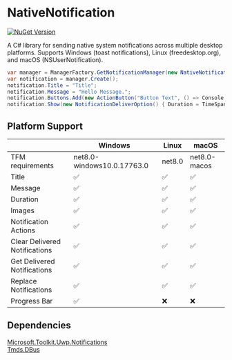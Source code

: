 # NativeNotification
[![NuGet Version](https://img.shields.io/nuget/v/NativeNotification)](https://www.nuget.org/packages/NativeNotification)

A C# library for sending native system notifications across multiple desktop platforms. Supports Windows (toast notifications), Linux (freedesktop.org), and macOS (NSUserNotification).

```csharp
var manager = ManagerFactory.GetNotificationManager(new NativeNotificationOption() { AppName = "AppName" });
var notification = manager.Create();
notification.Title = "Title";
notification.Message = "Hello Message.";
notification.Buttons.Add(new ActionButton("Button Text", () => Console.WriteLine("button clicked.")));
notification.Show(new NotificationDeliverOption() { Duration = TimeSpan.FromSeconds(10) });
```

## Platform Support

|                               | Windows                    | Linux  | macOS        |
| ----------------------------- | -------------------------- | ------ | ------------ |
| TFM requirements              | net8.0-windows10.0.17763.0 | net8.0 | net8.0-macos |
| Title                         | ✅                          | ✅      | ✅            |
| Message                       | ✅                          | ✅      | ✅            |
| Duration                      | ✅                          | ✅      | ✅            |
| Images                        | ✅                          | ✅      | ✅            |
| Notification Actions          | ✅                          | ✅      | ✅            |
| Clear Delivered Notifications | ✅                          | ✅      | ✅            |
| Get Delivered Notifications   | ✅                          | ✅      | ✅            |
| Replace Notifications         | ✅                          | ✅      | ✅            |
| Progress Bar                  | ✅                          | ❌️      | ❌️            |

## Dependencies

[Microsoft.Toolkit.Uwp.Notifications]([Microsoft.Toolkit.Uwp.Notifications](https://github.com/CommunityToolkit/WindowsCommunityToolkit/tree/main/Microsoft.Toolkit.Uwp.Notifications))  
[Tmds.DBus](https://github.com/tmds/Tmds.DBus)  